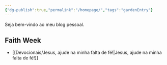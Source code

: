 ```yaml
---
{"dg-publish":true,"permalink":"/homepage/","tags":"gardenEntry"}
---
```



Seja bem-vindo ao meu blog pessoal.

## Faith Week
- [[Devocionais/Jesus, ajude na minha falta de fé!\|Jesus, ajude na minha falta de fé!]]